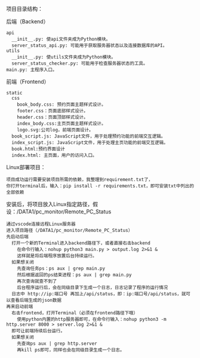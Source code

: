 项目目录结构：

  后端（Backend）  
  
    api
      __init__.py: 使api文件夹成为Python模块。
      server_status_api.py: 可能用于获取服务器状态以及连接数据库的API。
    utils
      __init__.py: 使utils文件夹成为Python模块。
      server_status_checker.py: 可能用于检查服务器状态的工具。
    main.py: 主程序入口。    
  前端（Frontend）  

    static
      css
        book_body.css: 预约页面主题样式设计。
        footer.css：页面底部样式设计。
        header.css：页面顶部样式设计。
        index_body.css:主页页面主题样式设计。
        logo.svg:公司log，前端页面设计。
      book_script.js: JavaScript文件，用于处理预约功能的前端交互逻辑。
      index_script.js: JavaScript文件，用于处理主页功能的前端交互逻辑。
      book.html:预约界面设计
      index.html: 主页面，用户的访问入口。


Linux部署项目：

    项目成功运行需要安装项目所需的依赖，我整理到requirement.txt了，
    你打开terminal后，输入：pip install -r requirements.txt，即可安装txt中列出的全部依赖
安装后，将项目放入Linux指定路径，假设：/DATA1/pc_monitor/Remote_PC_Status

    通过vscode连接远程Linux服务器
    进入项目路径（/DATA1/pc_monitor/Remote_PC_Status）
    先启动后端
      打开一个新的Terminal进入backend路径下，或者直接右击backend      
        在命令行输入：nohup python3 main.py > output.log 2>&1 &   
        这样就是将后端程序放置后台持续运行。
      如果想关闭
        先查询任务ps：ps aux | grep main.py
        然后根据返回的ps结束进程：ps aux | grep main.py
        再次查询就查不到了
        后台程序运行后，会在同级目录下生成一个日志，日志记录了程序的运行情况
      日志中 http://ip:端口号 再加上/api/status，即：ip:端口号/api/status，就可以查看后端生成的json数据    
    再来启动前端
      右击frontend，打开Terminal（必须在frontend路径下哦）
        使用python内置的http服务器即可，在命令行输入：nohup python3 -m http.server 8000 > server.log 2>&1 &
      即可让前端持续后台运行。
      如果想关闭
        先查询ps aux | grep http.server
        再kill ps即可，同样也会在同级目录生成一个日志。
